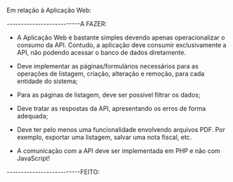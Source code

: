 Em relação à Aplicação Web:

--------------------------A FAZER:

- A Aplicação Web é bastante simples devendo apenas operacionalizar o consumo da
  API. Contudo, a aplicação deve consumir exclusivamente a API, não podendo acessar o
  banco de dados diretamente.

- Deve implementar as páginas/formulários necessários para as operações de listagem,
  criação, alteração e remoção, para cada entidade do sistema;

- Para as páginas de listagem, deve ser possível filtrar os dados;

- Deve tratar as respostas da API, apresentando os erros de forma adequada;

- Deve ter pelo menos uma funcionalidade envolvendo arquivos PDF. Por exemplo,
  exportar uma listagem, salvar uma nota fiscal, etc.

- A comunicação com a API deve ser implementada em PHP e não com JavaScript!

--------------------------FEITO:
